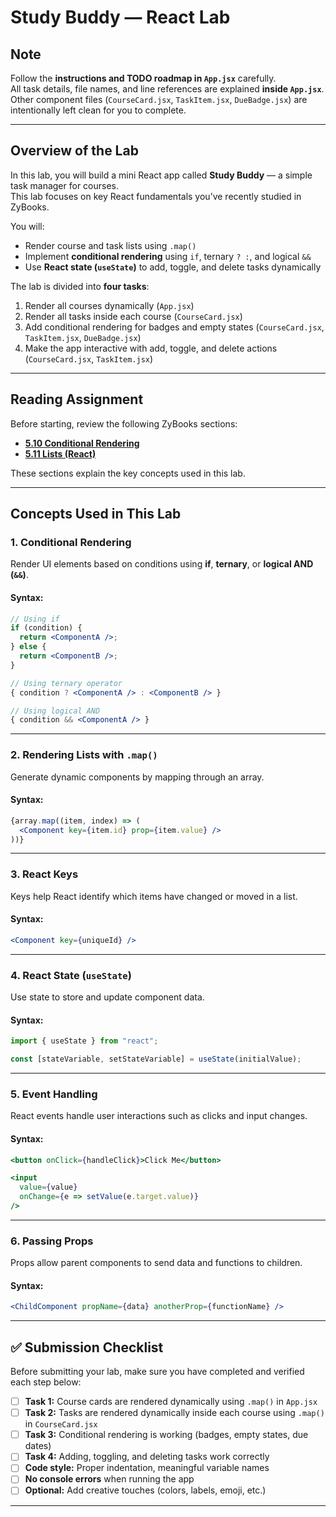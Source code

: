 
# Study Buddy — React Lab

## Note
Follow the **instructions and TODO roadmap in `App.jsx`** carefully.  
All task details, file names, and line references are explained **inside `App.jsx`**.  
Other component files (`CourseCard.jsx`, `TaskItem.jsx`, `DueBadge.jsx`) are intentionally left clean for you to complete.

---

## Overview of the Lab
In this lab, you will build a mini React app called **Study Buddy** — a simple task manager for courses.  
This lab focuses on key React fundamentals you’ve recently studied in ZyBooks.

You will:
- Render course and task lists using `.map()`
- Implement **conditional rendering** using `if`, ternary `? :`, and logical `&&`
- Use **React state (`useState`)** to add, toggle, and delete tasks dynamically

The lab is divided into **four tasks**:
1. Render all courses dynamically (`App.jsx`)
2. Render all tasks inside each course (`CourseCard.jsx`)
3. Add conditional rendering for badges and empty states (`CourseCard.jsx`, `TaskItem.jsx`, `DueBadge.jsx`)
4. Make the app interactive with add, toggle, and delete actions (`CourseCard.jsx`, `TaskItem.jsx`)

---

## Reading Assignment

Before starting, review the following ZyBooks sections:

- [**5.10 Conditional Rendering**](https://learn.zybooks.com/zybook/SWE363Fall2025/chapter/5/section/10)  
- [**5.11 Lists (React)**](https://learn.zybooks.com/zybook/SWE363Fall2025/chapter/5/section/11)

These sections explain the key concepts used in this lab.

---

## Concepts Used in This Lab

### 1. Conditional Rendering
Render UI elements based on conditions using **if**, **ternary**, or **logical AND (`&&`)**.

#### Syntax:
```jsx
// Using if
if (condition) {
  return <ComponentA />;
} else {
  return <ComponentB />;
}

// Using ternary operator
{ condition ? <ComponentA /> : <ComponentB /> }

// Using logical AND
{ condition && <ComponentA /> }
```

---

### 2. Rendering Lists with `.map()`
Generate dynamic components by mapping through an array.

#### Syntax:
```jsx
{array.map((item, index) => (
  <Component key={item.id} prop={item.value} />
))}
```

---

### 3. React Keys
Keys help React identify which items have changed or moved in a list.

#### Syntax:
```jsx
<Component key={uniqueId} />
```

---

### 4. React State (`useState`)
Use state to store and update component data.

#### Syntax:
```jsx
import { useState } from "react";

const [stateVariable, setStateVariable] = useState(initialValue);
```

---

### 5. Event Handling
React events handle user interactions such as clicks and input changes.

#### Syntax:
```jsx
<button onClick={handleClick}>Click Me</button>

<input
  value={value}
  onChange={e => setValue(e.target.value)}
/>
```

---

### 6. Passing Props
Props allow parent components to send data and functions to children.

#### Syntax:
```jsx
<ChildComponent propName={data} anotherProp={functionName} />
```

---

## ✅ Submission Checklist

Before submitting your lab, make sure you have completed and verified each step below:

- [ ] **Task 1:** Course cards are rendered dynamically using `.map()` in `App.jsx`
- [ ] **Task 2:** Tasks are rendered dynamically inside each course using `.map()` in `CourseCard.jsx`
- [ ] **Task 3:** Conditional rendering is working (badges, empty states, due dates)
- [ ] **Task 4:** Adding, toggling, and deleting tasks work correctly
- [ ] **Code style:** Proper indentation, meaningful variable names
- [ ] **No console errors** when running the app
- [ ] **Optional:** Add creative touches (colors, labels, emoji, etc.)

---


